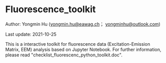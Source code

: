 # Fluorescence_toolkit

Author: Yongmin Hu (yongmin.hu@eawag.ch； yongminhu@outlook.com)

Last update: 2021-10-25

This is a interactive toolkit for fluorescence data (Excitation-Emission Matrix, EEM) analysis based on Jupyter Notebook.
For further information, please read "checklist_fluorescenc_python_toolkit.doc".
